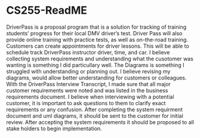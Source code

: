 # CS255-ReadME
DriverPass is a proposal program that is a solution for tracking of training students’ progress for their local DMV driver’s test. Driver Pass will also provide online training with practice tests, as well as on-the-road training. Customers can create appointments for driver lessons. This will be able to schedule track DriverPass instructor driver, time, and car.
I believe collecting system requirements and understanding what the cusotomer was wanting is something I did particullary well.
The Diagrams is something I struggled with understanding or planning out. I believe revising my diagrams, would allow better understanding for customers or colleagues. 
With the DriverPass Interview Transcript, I made sure that all major customer requirements were noted and was listed in the business requirements document.
I believe when interviewing with a potential customer, it is important to ask questions to them to clarify exact requirements or any confusion. After completing the system requirment document and uml diagrams, it should be sent to the customer for initial review. After accepting the system requirements it should be proposed to all stake holders to begin implementation.
